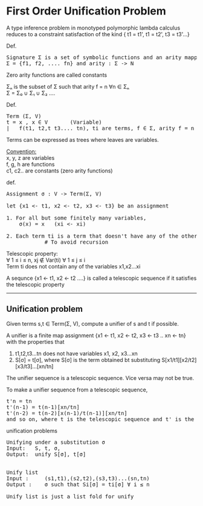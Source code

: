 # First Order Unification Problem

A type inference problem in monotyped polymorphic lambda calculus reduces to a constraint satisfaction of the kind { t1 = t1', t1 = t2', t3 = t3'...}

Def.
<pre>
Signature Σ is a set of symbolic functions and an arity mapping
Σ = {f1, f2, .... fn} and arity : Σ -> N
</pre>

Zero arity functions are called constants

Σₙ is the subset of Σ such that arity f = n ∀n ∈ Σₙ \
Σ = Σ₀ ∪ Σ₁ ∪ Σ₂ ....  

Def.
<pre>
Term (Σ, V)
t = x , x ∈ V       (Variable)
|   f(t1, t2,t t3.... tn), ti are terms, f ∈ Σ, arity f = n
</pre>
Terms can be expressed as trees where leaves are variables.

<u>Convention:</u> \
x, y, z are variables \
f, g, h are functions \
c1, c2.. are constants (zero arity functions)

def.
<pre>
Assignment σ : V -> Term(Σ, V)

let {x1 <- t1, x2 <- t2, x3 <- t3} be an assignment

1. For all but some finitely many variables,
    σ(x) = x   (xi <- xi)

2. Each term ti is a term that doesn't have any of the other variables
            # To avoid recursion
</pre>
Telescopic property: \
∀ 1 ≤ i ≤ n, xj ∉ Var(ti) ∀ 1 ≤ j ≤ i \
Term ti does not contain any of the variables x1,x2...xi

A sequnce {x1 <- t1, x2 <- t2 ....} is called a telescopic sequence if it satisfies the telescopic property

---
## Unification problem
Given terms s,t ∈ Term(Σ, V), compute a unifier of s and t if possible.

A unifier is a finite map assignment {x1 <- t1, x2 <- t2, x3 <- t3 .. xn <- tn} with the properties that 
1. t1,t2,t3...tn does not have variables x1, x2, x3...xn  
2. S[σ] = t[σ], where S[σ] is the term obtained bt substituting S[x1/t1][x2/t2][x3/t3]...[xn/tn]  

The unifier sequence is a telescopic sequence. Vice versa may not be true.

To make a unifier sequence from a telescopic sequence,
<pre>
t'n = tn
t'(n-1) = t(n-1)[xn/tn]
t'(n-2) = t(n-2)[x(n-1)/t(n-1)][xn/tn]
and so on, where t is the telescopic sequence and t' is the unifier sequence
</pre>

unification problems
<pre>
Unifying under a substitution σ
Input:   S, t, σ,
Output:  unify S[σ], t[σ]


Unify list
Input :     (s1,t1),(s2,t2),(s3,t3)...(sn,tn)
Output :    σ such that Si[σ] = ti[σ] ∀ i ≤ n

Unify list is just a list fold for unify